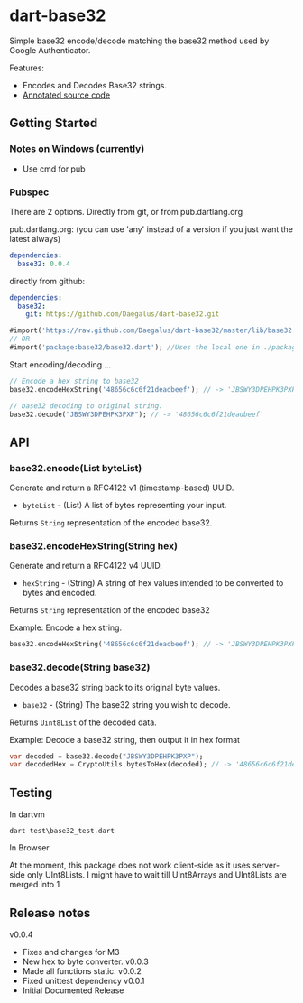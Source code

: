 # dart-base32

Simple base32 encode/decode matching the base32 method used by Google Authenticator.

Features:

* Encodes and Decodes Base32 strings.
* [Annotated source code](http://daegalus.github.com/dart-base32/base32/base32.html)

## Getting Started

### Notes on Windows (currently)

* Use cmd for pub

### Pubspec

There are 2 options. Directly from git, or from pub.dartlang.org

pub.dartlang.org: (you can use 'any' instead of a version if you just want the latest always)
```yaml
dependencies:
  base32: 0.0.4
```

directly from github:
```yaml
dependencies:
  base32:
    git: https://github.com/Daegalus/dart-base32.git
```

```dart
#import('https://raw.github.com/Daegalus/dart-base32/master/lib/base32.dart'); //pulls it directly from github.
// OR
#import('package:base32/base32.dart'); //Uses the local one in ./packages/base32/lib/bas32.dart
```

Start encoding/decoding ...

```dart
// Encode a hex string to base32
base32.encodeHexString('48656c6c6f21deadbeef'); // -> 'JBSWY3DPEHPK3PXP'

// base32 decoding to original string.
base32.decode("JBSWY3DPEHPK3PXP"); // -> '48656c6c6f21deadbeef'
```

## API

### base32.encode(List byteList)

Generate and return a RFC4122 v1 (timestamp-based) UUID.

* `byteList` - (List) A list of bytes representing your input.

Returns `String` representation of the encoded base32.

### base32.encodeHexString(String hex)

Generate and return a RFC4122 v4 UUID.

* `hexString` - (String) A string of hex values intended to be converted to bytes and encoded.

Returns `String` representation of the encoded base32

Example: Encode a hex string.

```dart
base32.encodeHexString('48656c6c6f21deadbeef'); // -> 'JBSWY3DPEHPK3PXP'
```

### base32.decode(String base32)

Decodes a base32 string back to its original byte values.

* `base32` - (String) The base32 string you wish to decode.

Returns `Uint8List` of the decoded data.

Example: Decode a base32 string, then output it in hex format

```dart
var decoded = base32.decode("JBSWY3DPEHPK3PXP");
var decodedHex = CryptoUtils.bytesToHex(decoded); // -> '48656c6c6f21deadbeef'
```

## Testing

In dartvm

```
dart test\base32_test.dart
```

In Browser

At the moment, this package does not work client-side as it uses server-side only UInt8Lists. I might have to wait till UInt8Arrays and UInt8Lists are merged into 1

## Release notes
v0.0.4
- Fixes and changes for M3
- New hex to byte converter.
v0.0.3
- Made all functions static.
v0.0.2
- Fixed unittest dependency
v0.0.1
- Initial Documented Release
